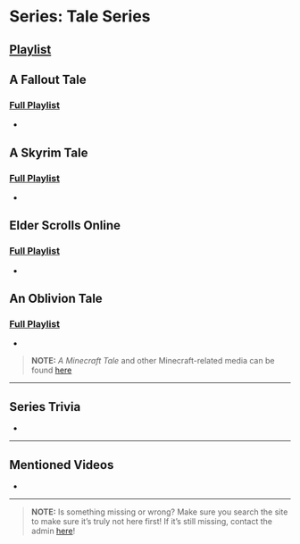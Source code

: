 # Series: Tale Series
## [Playlist]()

 
## **A Fallout Tale**  
### [Full Playlist]()
- 
 
## **A Skyrim Tale**  
### [Full Playlist](https://www.youtube.com/playlist?list=PLwljWXtmIKiR7oOC07oqYQeLpMaq01YYp)
- 
 
## **Elder Scrolls Online**  
### [Full Playlist]()
- 
 
## **An Oblivion Tale**  
### [Full Playlist]()
- 

> **NOTE:** *A Minecraft Tale* and other Minecraft-related media can be found [here](6.Series/Minecraft.html)

----
 
## Series Trivia
- 

----

## Mentioned Videos
- []()
 
----
 
> **NOTE:** Is something missing or wrong? Make sure you search the site to make sure it’s truly not here first! If it’s still missing, contact the admin [here](../chapter_2.html)!